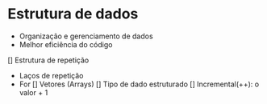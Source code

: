 # Estrutura de dados

- Organização e gerenciamento de dados 
- Melhor eficiência do código

[] Estrutura de repetição
  - Laços de repetição
  - For
[] Vetores (Arrays)
  [] Tipo de dado estruturado
[] Incremental(++): o valor + 1
 